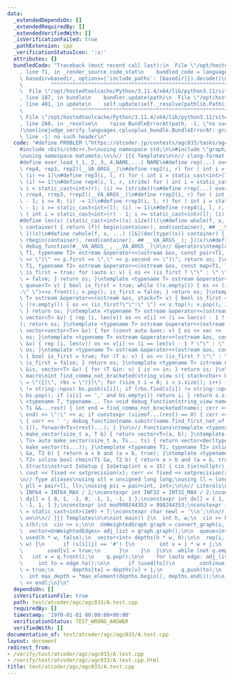 ```yaml
---
data:
  _extendedDependsOn: []
  _extendedRequiredBy: []
  _extendedVerifiedWith: []
  _isVerificationFailed: true
  _pathExtension: cpp
  _verificationStatusIcon: ':x:'
  attributes: {}
  bundledCode: "Traceback (most recent call last):\n  File \"/opt/hostedtoolcache/Python/3.11.4/x64/lib/python3.11/site-packages/onlinejudge_verify/documentation/build.py\"\
    , line 71, in _render_source_code_stat\n    bundled_code = language.bundle(stat.path,\
    \ basedir=basedir, options={'include_paths': [basedir]}).decode()\n          \
    \         ^^^^^^^^^^^^^^^^^^^^^^^^^^^^^^^^^^^^^^^^^^^^^^^^^^^^^^^^^^^^^^^^^^^^^^^^^^^^^^^^^\n\
    \  File \"/opt/hostedtoolcache/Python/3.11.4/x64/lib/python3.11/site-packages/onlinejudge_verify/languages/cplusplus.py\"\
    , line 187, in bundle\n    bundler.update(path)\n  File \"/opt/hostedtoolcache/Python/3.11.4/x64/lib/python3.11/site-packages/onlinejudge_verify/languages/cplusplus_bundle.py\"\
    , line 401, in update\n    self.update(self._resolve(pathlib.Path(included), included_from=path))\n\
    \                ^^^^^^^^^^^^^^^^^^^^^^^^^^^^^^^^^^^^^^^^^^^^^^^^^^^^^^^^^\n \
    \ File \"/opt/hostedtoolcache/Python/3.11.4/x64/lib/python3.11/site-packages/onlinejudge_verify/languages/cplusplus_bundle.py\"\
    , line 260, in _resolve\n    raise BundleErrorAt(path, -1, \"no such header\"\
    )\nonlinejudge_verify.languages.cplusplus_bundle.BundleErrorAt: graph/convert-graph.hpp:\
    \ line -1: no such header\n"
  code: "#define PROBLEM \"https://atcoder.jp/contests/agc033/tasks/agc033_a\"\n\n\
    #include <bits/stdc++.h>\nusing namespace std;\n\n#include \"graph/convert-graph.hpp\"\
    \nusing namespace matumoto;\n\n// {{{ Templates\n\n// clang-format off\n\n// Macros\n\
    #define over_load_(_1,_2,_3,_4,NAME,...) NAME\n#define rep(...) over_load_(__VA_ARGS__,\
    \ rep4, rep3, rep2)(__VA_ARGS__)\n#define rep2(i, r) for ( int i = 0; i < static_cast<int>(r);\
    \ (i) += 1)\n#define rep3(i, l, r) for ( int i = static_cast<int>(l); i < static_cast<int>(r);\
    \ (i) += 1)\n#define rep4(i, l, r, stride) for ( int i = static_cast<int>(l);\
    \ i < static_cast<int>(r); (i) += (stride))\n#define rrep(...) over_load_(__VA_ARGS__,\
    \ rrep4, rrep3, rrep2)(__VA_ARGS__)\n#define rrep2(i, r) for ( int i = static_cast<int>(r)\
    \ - 1; i >= 0; (i) -= 1)\n#define rrep3(i, l, r) for ( int i = static_cast<int>(r)\
    \ - 1; i >= static_cast<int>(l); (i) -= 1)\n#define rrep4(i, l, r, stride) for\
    \ ( int i = static_cast<int>(r) - 1; i >= static_cast<int>(l); (i) -= (stride))\n\
    #define len(x) (static_cast<int>((x).size()))\n#define whole(f, x, ...) ([&](decltype((x))\
    \ container) { return (f)( begin(container), end(container), ## __VA_ARGS__);\
    \ })(x)\n#define rwhole(f, x, ...) ([&](decltype((x)) container) { return (f)(\
    \ rbegin(container), rend(container), ## __VA_ARGS__); })(x)\n#define debug(...)\
    \ debug_function(#__VA_ARGS__, __VA_ARGS__)\n\n// Operators\ntemplate <typename\
    \ T1, typename T2> ostream &operator<<(ostream &os, const pair<T1, T2> &p) { os\
    \ << \"(\" << p.first << \",\" << p.second << \")\"; return os; }\ntemplate <typename\
    \ T1, typename T2> ostream &operator<<(ostream &os, const map<T1, T2> &v) { bool\
    \ is_first = true; for (auto x: v) { os << (is_first ? \"\" : \" \") << x; is_first\
    \ = false; } return os; }\ntemplate <typename T> ostream &operator<<(ostream &os,\
    \ queue<T> v) { bool is_first = true; while (!v.empty()) { os << (is_first?\"\"\
    :\" \")<<v.front(); v.pop(); is_first = false; } return os; }\ntemplate <typename\
    \ T> ostream &operator<<(ostream &os, stack<T> v) { bool is_first = true; while\
    \ (!v.empty()) { os << (is_first?\"\":\" \") << v.top(); v.pop(); is_first=false;\
    \ } return os; }\ntemplate <typename T> ostream &operator<<(ostream &os, const\
    \ vector<T> &v) { rep (i, len(v)) os << v[i] << (i == len(v) - 1 ? \"\" : \" \"\
    ); return os; }\ntemplate <typename T> ostream &operator<<(ostream &os, const\
    \ vector<vector<T>> &v) { for (const auto &vec: v) { os << vec << '\\n'; } return\
    \ os; }\ntemplate <typename T> ostream &operator<<(ostream &os, const deque<T>\
    \ &v) { rep (i, len(v)) os << v[i] << (i == len(v) - 1 ? \"\" : \" \"); return\
    \ os; }\ntemplate <typename T> ostream &operator<<(ostream &os, const set<T> &v)\
    \ { bool is_first = true; for (T x: v) { os << (is_first ? \"\" : \" \") << x;\
    \ is_first = false; } return os; }\ntemplate <typename T> istream &operator>>(istream\
    \ &is, vector<T> &v) { for (T &in: v) { is >> in; } return is; }\n\n// For debug\
    \ macro\nint find_comma_not_bracketed(string_view s){ stack<char> bs; string lbs\
    \ = \"({[\", rbs = \")}]\"; for (size_t i = 0; i < s.size(); i++) { if (lbs.find(s[i])\
    \ != string::npos) bs.push(s[i]); if (rbs.find(s[i]) != string::npos and !bs.empty())\
    \ bs.pop(); if (s[i] == ',' and bs.empty()) return i; } return s.size(); }\ntemplate\
    \ <typename T, typename... Ts> void debug_function(string_view name, const T &a,\
    \ Ts &&...rest) { int end = find_comma_not_bracketed(name); cerr << name.substr(0,\
    \ end) << \":\" << a; if constexpr (sizeof...(rest) == 0) { cerr << '\\n'; } else\
    \ { cerr << ' '; debug_function(name.substr(name.find_first_not_of(' ', end +\
    \ 1)), forward<Ts>(rest)...); } }\n\n// Functions\ntemplate <typename T> vector<T>\
    \ make_vector(size_t a, T b) { return vector<T>(a, b); }\ntemplate <typename...\
    \ Ts> auto make_vector(size_t a, Ts... ts) { return vector<decltype(make_vector(ts...))>(a,\
    \ make_vector(ts...)); }\ntemplate <typename T1, typename T2> inline bool chmax(T1\
    \ &a, T2 b) { return a < b and (a = b, true); }\ntemplate <typename T1, typename\
    \ T2> inline bool chmin(T1 &a, T2 b) { return a > b and (a = b, true); }\n\n//\
    \ Structs\nstruct IoSetup { IoSetup(int x = 15) { cin.tie(nullptr); ios::sync_with_stdio(false);\
    \ cout << fixed << setprecision(x); cerr << fixed << setprecision(x); } } iosetup;\n\
    \n// Type aliases\nusing ull = unsigned long long;\nusing ll = long long;\nusing\
    \ pll = pair<ll, ll>;\nusing pii = pair<int, int>;\n\n// Literals\nconstexpr ll\
    \ INF64 = INT64_MAX / 2;\nconstexpr int INF32 = INT32_MAX / 2;\nconstexpr int\
    \ dy[] = { 0, 1, -1, 0, -1, 1, -1, 1 };\nconstexpr int dx[] = { 1, 0, 0, -1, -1,\
    \ -1, 1, 1 };\nconstexpr int mod998244353 = 998244353;\nconstexpr int mod1000000007\
    \ = static_cast<int>(1e9) + 7;\nconstexpr char newl = '\\n';\n\n// clang-format\
    \ on\n\n// }}} Templates\n\n\nint main() {\n  int h, w;\n  cin >> h >> w;\n  vector<string>\
    \ s(h);\n  cin >> s;\n\n  UnWeightedGraph graph = convert_graph(s, \"\");\n\n\
    \  vector<UnWeightedEdges> adj_list = graph.graph();\n\n  queue<int> q;\n  vector<bool>\
    \ used(h * w, false);\n  vector<int> depths(h * w, 0);\n\n  rep(i, h) {\n    rep(j,\
    \ w) {\n      if (s[i][j] == '#') {\n        int v = i * w + j;\n        q.push(v);\n\
    \        used[v] = true;\n      }\n    }\n  }\n\n  while (not q.empty()) {\n \
    \   int v = q.front();\n    q.pop();\n\n    for (auto edge: adj_list[v]) {\n \
    \     int to = edge.to();\n\n      if (used[to])\n        continue;\n\n      used[to]\
    \ = true;\n      depths[to] = depths[v] + 1;\n      q.push(to);\n    }\n  }\n\n\
    \  int max_depth = *max_element(depths.begin(), depths.end());\n\n  cout << max_depth\
    \ << endl;\n}\n"
  dependsOn: []
  isVerificationFile: true
  path: test/atcoder/agc/agc033/A.test.cpp
  requiredBy: []
  timestamp: '1970-01-01 00:00:00+00:00'
  verificationStatus: TEST_WRONG_ANSWER
  verifiedWith: []
documentation_of: test/atcoder/agc/agc033/A.test.cpp
layout: document
redirect_from:
- /verify/test/atcoder/agc/agc033/A.test.cpp
- /verify/test/atcoder/agc/agc033/A.test.cpp.html
title: test/atcoder/agc/agc033/A.test.cpp
---
```

